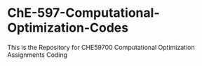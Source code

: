 # ChE-597-Computational-Optimization-Codes
This is the Repository for CHE59700 Computational Optimization Assignments Coding
